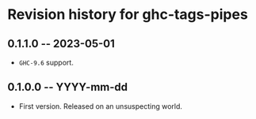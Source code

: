 # Revision history for ghc-tags-pipes

## 0.1.1.0 -- 2023-05-01

* `GHC-9.6` support.

## 0.1.0.0 -- YYYY-mm-dd

* First version. Released on an unsuspecting world.
